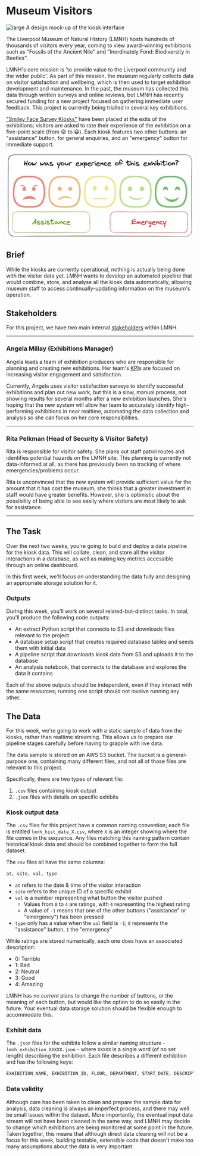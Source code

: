 # Museum Visitors

![large A design mock-up of the kiosk interface](https://images.liverpoolmuseums.org.uk/styles/focal_point_4_3/public/import-news-articles/World-Museum-large_0.jpg)

The Liverpool Museum of Natural History (LMNH) hosts hundreds of thousands of visitors every year, coming to view award-winning exhibitions such as "Fossils of the Ancient Nile" and "Inordinately Fond: Biodiversity in Beetles".

LMNH's core mission is 'to provide value to the Liverpool community and the wider public'. As part of this mission, the museum regularly collects data on visitor satisfaction and wellbeing, which is then used to target exhibition development and maintenance. In the past, the museum has collected this data through written surveys and online reviews, but LMNH has recently secured funding for a new project focused on gathering immediate user feedback. This project is currently being trialled in several key exhibitions.

["Smiley Face Survey Kiosks"](https://www.surveystance.com/smiley-face-survey-kiosk-app/) have been placed at the exits of the exhibitions; visitors are asked to rate their experience of the exhibition on a five-point scale (from 😡 to 😀). Each kiosk features two other buttons: an "assistance" button, for general enquiries, and an "emergency" button for immediate support.

![fullwidth A design mock-up of the kiosk interface](./assets/museum-buttons.png)

## Brief

While the kiosks are currently operational, nothing is actually being done with the visitor data yet. LMNH wants to develop an automated pipeline that would combine, store, and analyse all the kiosk data automatically, allowing museum staff to access continually-updating information on the museum's operation.

## Stakeholders

For this project, we have two main internal [stakeholders](https://www.investopedia.com/terms/s/stakeholder.asp) within LMNH.

---

### Angela Millay (Exhibitions Manager)

Angela leads a team of exhibition producers who are responsible for planning and creating new exhibitions. Her team's [KPI](https://www.qlik.com/us/kpi)s are focused on increasing visitor engagement and satisfaction.

Currently, Angela uses visitor satisfaction surveys to identify successful exhibitions and plan out new work, but this is a slow, manual process, not showing results for several months after a new exhibition launches. She's hoping that the new system will allow her team to accurately identify high-performing exhibitions in near realtime, automating the data collection and analysis so she can focus on her core responsibilities.

---

### Rita Pelkman (Head of Security & Visitor Safety)

Rita is responsible for visitor safety. She plans out staff patrol routes and identifies potential hazards on the LMNH site. This planning is currently not data-informed at all, as there has previously been no tracking of where emergencies/problems occur.

Rita is unconvinced that the new system will provide sufficient value for the amount that it has cost the museum; she thinks that a greater investment in staff would have greater benefits. However, she is optimistic about the possibility of being able to see easily where visitors are most likely to ask for assistance.

---

## The Task

Over the next two weeks, you're going to build and deploy a data pipeline for the kiosk data. This will collate, clean, and store all the visitor interactions in a database, as well as making key metrics accessible through an online dashboard.

In this first week, we'll focus on understanding the data fully and designing an appropriate storage solution for it.

### Outputs

During this week, you'll work on several related-but-distinct tasks. In total, you'll produce the following code outputs:

- An extract Python script that connects to S3 and downloads files relevant to the project
- A database setup script that creates required database tables and seeds them with initial data
- A pipeline script that downloads kiosk data from S3 and uploads it to the database
- An analysis notebook, that connects to the database and explores the data it contains

Each of the above outputs should be independent, even if they interact with the same resources; running one script should not involve running any other.

## The Data

For this week, we're going to work with a static sample of data from the kiosks, rather than realtime streaming. This allows us to prepare our pipeline stages carefully before having to grapple with live data.

The data sample is stored on an AWS S3 bucket. The bucket is a general-purpose one, containing many different files, and not all of those files are relevant to this project.

Specifically, there are two types of relevant file:

1. `.csv` files containing kiosk output
2. `.json` files with details on specific exhibits

### Kiosk output data

The `.csv` files for this project have a common naming convention; each file is entitled `lmnh_hist_data_X.csv`, where `X` is an integer showing where the file comes in the sequence. Any files matching this naming pattern contain historical kiosk data and should be combined together to form the full dataset.

The `csv` files all have the same columns:

```sh
at, site, val, type
```

- `at` refers to the date & time of the visitor interaction
- `site` refers to the unique ID of a specific exhibit
- `val` is a number representing what button the visitor pushed
  - Values from `0` to `4` are ratings, with `4` representing the highest rating
  - A value of `-1` means that one of the other buttons ("assistance" or "emergency") has been pressed
- `type` only has a value when the `val` field is `-1`; `0` represents the "assistance" button, `1` the "emergency"

While ratings are stored numerically, each one does have an associated description:

- 0: Terrible
- 1: Bad
- 2: Neutral
- 3: Good
- 4: Amazing

LMNH has no _current_ plans to change the number of buttons, or the meaning of each button, but would like the option to do so easily in the future. Your eventual data storage solution should be flexible enough to accommodate this.

### Exhibit data

The `.json` files for the exhibits follow a similar naming structure - `lmnh_exhibition_XXXXX.json` - where `XXXXX` is a single word (of no set length) describing the exhibition. Each file describes a different exhibition and has the following keys:

```sh
EXHIBITION_NAME, EXHIBITION_ID, FLOOR, DEPARTMENT, START_DATE, DESCRIPTION
```

### Data validity

Although care has been taken to clean and prepare the sample data for analysis, data cleaning is always an imperfect process, and there may well be small issues within the dataset. More importantly, the eventual input data stream will not have been cleaned in the same way, and LMNH may decide to change which exhibitions are being monitored at some point in the future. Taken together, this means that although direct data cleaning will not be a focus for this week, building testable, extensible code that doesn't make too many assumptions about the data is very important.